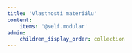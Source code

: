 ```yaml
---
title: 'Vlastnosti materiálu'
content:
    items: '@self.modular'
admin:
    children_display_order: collection
---
```


